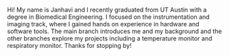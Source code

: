 Hi! My name is Janhavi and I recently graduated from UT Austin with a degree in Biomedical Engineering. I focused on the instrumentation and imaging track, where I gained hands on experience in hardware and software tools. The main branch introduces me and my background and the other branches explore my projects including a temperature monitor and respiratory monitor. Thanks for stopping by!
